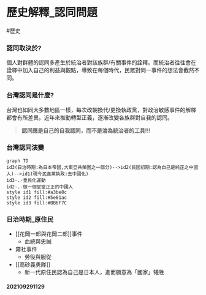 # 歷史解釋_認同問題
#歷史
### 認同取決於?
個人對群體的認同多產生於統治者對該族群/有關事件的詮釋。而統治者往往會在詮釋中加入自己的利益與觀點，導致在每個時代，民眾對同一事件的想法會截然不同。
### 台灣認同是什麼?
台灣也如同大多數地區一樣，每次改朝換代/更換執政黨，對政治敏感事件的解釋都會有所差異。近年來推動轉型正義，逐漸改變各族群對自我的認同。
>**認同應是自己的自我認同，而不是淪為統治者的工具!!!**
### 台灣認同演變
```mermaid
graph TD
id3(日治時期:為日本帝國,大東亞共榮圈之一部分)-->id2(民國初期:認為自己是純正之中國人)-->id1(現今民進黨執政:去中國化)
id3-.-皇民化運動
id2-.-做一個堂堂正正的中國人
style id1 fill:#a3be8c
style id2 fill:#5e81ac
style id3 fill:#BB6F7C
```
### 日治時期_原住民
- [[花岡一郎與花岡二郎]]事件
	- 血統與忠誠
- 霧社事件
	- 勞役與服從
- [[高砂義勇隊]]
	- 新一代原住民認為自己是日本人，進而願意為「國家」犧牲

#### 202109291129
